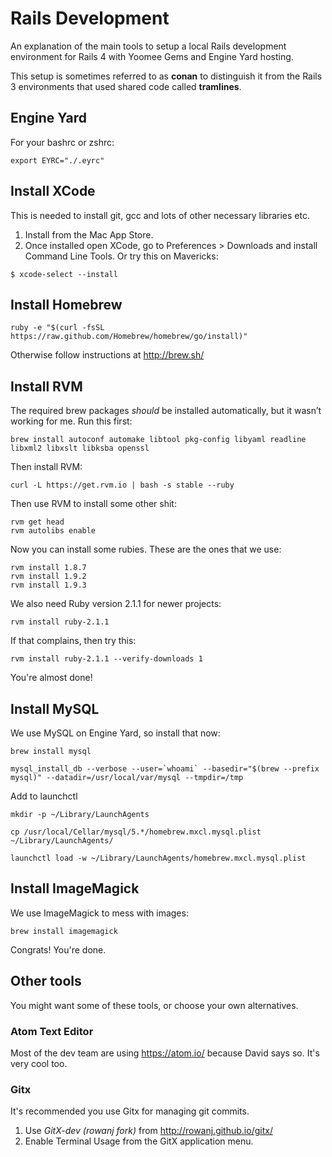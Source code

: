 # Rails Development

An explanation of the main tools to setup a local Rails development environment for Rails 4 with Yoomee Gems and Engine Yard hosting.

This setup is sometimes referred to as **conan** to distinguish it from the Rails 3 environments that used shared code called **tramlines**.

## Engine Yard


For your bashrc or zshrc:

```
export EYRC="./.eyrc"
```

## Install XCode

This is needed to install git, gcc and lots of other necessary
libraries etc.

1. Install from the Mac App Store.
2. Once installed open XCode, go to Preferences > Downloads and install Command Line Tools. Or try this on Mavericks:

```
$ xcode-select --install
```

## Install Homebrew

```
ruby -e "$(curl -fsSL https://raw.github.com/Homebrew/homebrew/go/install)"
```

Otherwise follow instructions at http://brew.sh/

## Install RVM

The required brew packages *should* be installed automatically, but it wasn’t working for me. Run this first:

```
brew install autoconf automake libtool pkg-config libyaml readline libxml2 libxslt libksba openssl
```

Then install RVM:

```
curl -L https://get.rvm.io | bash -s stable --ruby
```

Then use RVM to install some other shit:

```
rvm get head
rvm autolibs enable
```

Now you can install some rubies. These are the ones that we use:

```
rvm install 1.8.7
rvm install 1.9.2
rvm install 1.9.3
```

We also need Ruby version 2.1.1 for newer projects:

```
rvm install ruby-2.1.1
```

If that complains, then try this:

```
rvm install ruby-2.1.1 --verify-downloads 1
```

You're almost done!

## Install MySQL

We use MySQL on Engine Yard, so install that now:

```
brew install mysql
```

```
mysql_install_db --verbose --user=`whoami` --basedir="$(brew --prefix mysql)" --datadir=/usr/local/var/mysql --tmpdir=/tmp
```

Add to launchctl

```
mkdir -p ~/Library/LaunchAgents
```

```
cp /usr/local/Cellar/mysql/5.*/homebrew.mxcl.mysql.plist ~/Library/LaunchAgents/
```

```
launchctl load -w ~/Library/LaunchAgents/homebrew.mxcl.mysql.plist
```

## Install ImageMagick

We use ImageMagick to mess with images:

```
brew install imagemagick
```

Congrats! You're done.

## Other tools

You might want some of these tools, or choose your own alternatives.

### Atom Text Editor

Most of the dev team are using https://atom.io/ because David says so. It's very cool too.


### Gitx

It's recommended you use Gitx for managing git commits.

1. Use _GitX-dev (rowanj fork)_ from http://rowanj.github.io/gitx/
2. Enable Terminal Usage from the GitX application menu.
